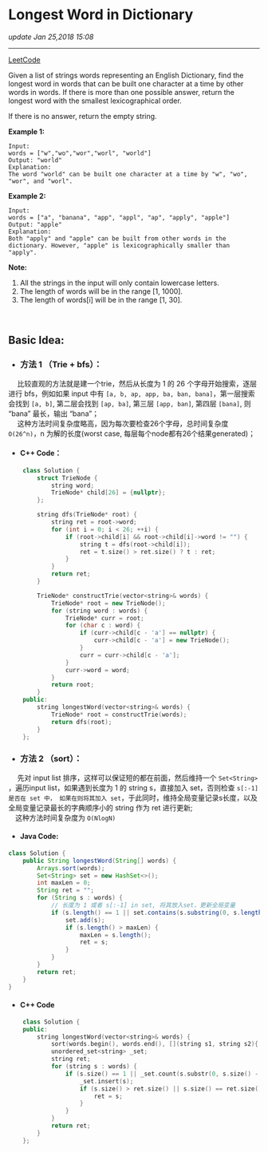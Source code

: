 # Longest Word in Dictionary
_update Jan 25,2018  15:08_

---
[LeetCode](https://leetcode.com/problems/longest-word-in-dictionary/description/)

Given a list of strings words representing an English Dictionary, find the longest word in words that can be built one character at a time by other words in words. If there is more than one possible answer, return the longest word with the smallest lexicographical order.

If there is no answer, return the empty string.

**Example 1:**  

    Input:
    words = ["w","wo","wor","worl", "world"]
    Output: "world"
    Explanation:
    The word "world" can be built one character at a time by "w", "wo", "wor", and "worl".

**Example 2:**  

    Input:
    words = ["a", "banana", "app", "appl", "ap", "apply", "apple"]
    Output: "apple"
    Explanation:
    Both "apply" and "apple" can be built from other words in the dictionary. However, "apple" is lexicographically smaller than "apply".

**Note:**

  1. All the strings in the input will only contain lowercase letters.
  2. The length of words will be in the range [1, 1000].
  3. The length of words[i] will be in the range [1, 30].

<br>

## Basic Idea:
* ### 方法 1 （Trie + bfs）：
&emsp; 比较直观的方法就是建一个trie，然后从长度为 1 的 26 个字母开始搜索，逐层进行 bfs，例如如果 input 中有 `[a, b, ap, app, ba, ban, bana]`，第一层搜索会找到 `[a, b]`, 第二层会找到 `[ap, ba]`, 第三层 `[app, ban]`, 第四层 `[bana]`, 则 “bana” 最长，输出 “bana”；   
&emsp; 这种方法时间复杂度略高，因为每次要检查26个字母，总时间复杂度 `O(26^n)`，n 为解的长度(worst case, 每层每个node都有26个结果generated)；
  * #### C++ Code：
```cpp
    class Solution {
        struct TrieNode {
            string word;
            TrieNode* child[26] = {nullptr};
        };

        string dfs(TrieNode* root) {
            string ret = root->word;
            for (int i = 0; i < 26; ++i) {
                if (root->child[i] && root->child[i]->word != "") {
                    string t = dfs(root->child[i]);
                    ret = t.size() > ret.size() ? t : ret;
                }
            }
            return ret;
        }

        TrieNode* constructTrie(vector<string>& words) {
            TrieNode* root = new TrieNode();
            for (string word : words) {
                TrieNode* curr = root;
                for (char c : word) {
                    if (curr->child[c - 'a'] == nullptr) {
                        curr->child[c - 'a'] = new TrieNode();
                    }
                    curr = curr->child[c - 'a'];
                }
                curr->word = word;
            }
            return root;
        }
    public:
        string longestWord(vector<string>& words) {
            TrieNode* root = constructTrie(words);
            return dfs(root);
        }
    };
```

* ### 方法 2 （sort）：
&emsp; 先对 input list 排序，这样可以保证短的都在前面，然后维持一个 `Set<String>` ，遍历input list，如果遇到长度为 1 的 string s，直接加入 set，否则检查 `s[:-1] 是否在 set 中， 如果在则将其加入 set`，于此同时，维持全局变量记录s长度，以及全局变量记录最长的字典顺序小的 string 作为 ret 进行更新;       
&emsp;这种方法时间复杂度为 `O(NlogN)`
  * #### Java Code:
```java
class Solution {
    public String longestWord(String[] words) {
        Arrays.sort(words);
        Set<String> set = new HashSet<>();
        int maxLen = 0;
        String ret = "";
        for (String s : words) {
            // 长度为 1 或者 s[:-1] in set, 将其放入set，更新全局变量
            if (s.length() == 1 || set.contains(s.substring(0, s.length() - 1))) {
                set.add(s);
                if (s.length() > maxLen) {
                    maxLen = s.length();
                    ret = s;
                }
            }
        }
        return ret;
    }
}
```
  * #### C++ Code
```cpp
    class Solution {
    public:
        string longestWord(vector<string>& words) {
            sort(words.begin(), words.end(), [](string s1, string s2){ return s1.size() < s2.size(); });
            unordered_set<string> _set;
            string ret;
            for (string s : words) {
                if (s.size() == 1 || _set.count(s.substr(0, s.size() - 1))) {
                    _set.insert(s);
                    if (s.size() > ret.size() || s.size() == ret.size() && s < ret) {
                        ret = s;
                    }
                }
            }
            return ret;
        }
    };
```
